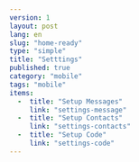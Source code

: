 ```yaml
---
version: 1
layout: post
lang: en
slug: "home-ready"
type: "simple"
title: "Setttings"
published: true
category: "mobile"
tags: "mobile"
items:
  -  title: "Setup Messages"
     link: "settings-message"
  -  title: "Setup Contacts"
     link: "settings-contacts"
  -  title: "Setup Code"
     link: "settings-code"
---
```

